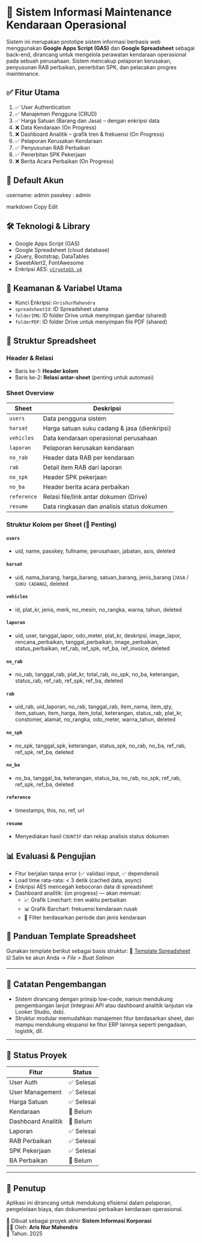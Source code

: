 # 🚗 Sistem Informasi Maintenance Kendaraan Operasional

Sistem ini merupakan prototipe sistem informasi berbasis web menggunakan **Google Apps Script (GAS)** dan **Google Spreadsheet** sebagai back-end, dirancang untuk mengelola perawatan kendaraan operasional pada sebuah perusahaan. Sistem mencakup pelaporan kerusakan, penyusunan RAB perbaikan, penerbitan SPK, dan pelacakan progres maintenance.

## ✅ Fitur Utama
1. ✅ User Authentication
2. ✅ Manajemen Pengguna (CRUD)
3. ✅ Harga Satuan (Barang dan Jasa) – dengan enkripsi data
4. ❌ Data Kendaraan (On Progress)
5. ❌ Dashboard Analitik – grafik tren & frekuensi (On Progress)
6. ✅ Pelaporan Kerusakan Kendaraan
7. ✅ Penyusunan RAB Perbaikan
8. ✅ Penerbitan SPK Pekerjaan
9. ❌ Berita Acara Perbaikan (On Progress)

## 👥 Default Akun
username: admin
passkey : admin

markdown
Copy
Edit

## 🛠️ Teknologi & Library
- Google Apps Script (GAS)
- Google Spreadsheet (cloud database)
- jQuery, Bootstrap, DataTables
- SweetAlert2, FontAwesome
- Enkripsi AES: [`cCryptoGS v4`](https://script.google.com/macros/library/d/MSJnPeIon6nzdLewGV60xWqi_d-phDA33)

## 🔐 Keamanan & Variabel Utama
- Kunci Enkripsi: `ᗩrisՈurᗰahendra`
- `spreadsheetId`: ID Spreadsheet utama
- `folderIMG`: ID folder Drive untuk menyimpan gambar (shared)
- `folderPDF`: ID folder Drive untuk menyimpan file PDF (shared)

## 🧩 Struktur Spreadsheet

### Header & Relasi
- Baris ke-1: **Header kolom**
- Baris ke-2: **Relasi antar-sheet** (penting untuk automasi)

### Sheet Overview
| Sheet       | Deskripsi |
|-------------|-----------|
| `users`     | Data pengguna sistem |
| `harsat`    | Harga satuan suku cadang & jasa (dienkripsi) |
| `vehicles`  | Data kendaraan operasional perusahaan |
| `laporan`   | Pelaporan kerusakan kendaraan |
| `no_rab`    | Header data RAB per kendaraan |
| `rab`       | Detail item RAB dari laporan |
| `no_spk`    | Header SPK pekerjaan |
| `no_ba`     | Header berita acara perbaikan |
| `reference` | Relasi file/link antar dokumen (Drive) |
| `resume`    | Data ringkasan dan analisis status dokumen |

### Struktur Kolom per Sheet (🧷 Penting)
#### `users`
- uid, name, passkey, fullname, perusahaan, jabatan, asis, deleted

#### `harsat`
- uid, nama_barang, harga_barang, satuan_barang, jenis_barang (`JASA` / `SUKU CADANG`), deleted

#### `vehicles`
- id, plat_kr, jenis, merk, no_mesin, no_rangka, warna, tahun, deleted

#### `laporan`
- uid, user, tanggal_lapor, odo_meter, plat_kr, deskripsi, image_lapor, rencana_perbaikan, tanggal_perbaikan, image_perbaikan, status_perbaikan, ref_rab, ref_spk, ref_ba, ref_invoice, deleted

#### `no_rab`
- no_rab, tanggal_rab, plat_kr, total_rab, no_spk, no_ba, keterangan, status_rab, ref_rab, ref_spk, ref_ba, deleted

#### `rab`
- uid_rab, uid_laporan, no_rab, tanggal_rab, item_nama, item_qty, item_satuan, item_harga, item_total, keterangan, status_rab, plat_kr, constomer, alamat, no_rangka, odo_meter, warna_tahun, deleted

#### `no_spk`
- no_spk, tanggal_spk, keterangan, status_spk, no_rab, no_ba, ref_rab, ref_spk, ref_ba, deleted

#### `no_ba`
- no_ba, tanggal_ba, keterangan, status_ba, no_rab, no_spk, ref_rab, ref_spk, ref_ba, deleted

#### `reference`
- timestamps, this, no, ref, url

#### `resume`
- Menyediakan hasil `COUNTIF` dan rekap analisis status dokumen

## 📊 Evaluasi & Pengujian
- Fitur berjalan tanpa error (✅ validasi input, ✅ dependensi)
- Load time rata-rata: < 3 detik (cached data, async)
- Enkripsi AES mencegah kebocoran data di spreadsheet
- Dashboard analitik: (on progress) — akan memuat:
  - 📈 Grafik Linechart: tren waktu perbaikan
  - 📊 Grafik Barchart: frekuensi kendaraan rusak
  - 🧰 Filter berdasarkan periode dan jenis kendaraan

## 📁 Panduan Template Spreadsheet
Gunakan template berikut sebagai basis struktur:
🔗 [Template Spreadsheet](https://docs.google.com/spreadsheets/d/1W45voTxTFQO3JpOsN0rFJ8bmVUpx8HCW_be6eMYsd_0/edit?usp=sharing)  
☑️ Salin ke akun Anda → *File > Buat Salinan*

---

## 💬 Catatan Pengembangan
- Sistem dirancang dengan prinsip low-code, namun mendukung pengembangan lanjut (integrasi API atau dashboard analitik lanjutan via Looker Studio, dsb).
- Struktur modular memudahkan manajemen fitur berdasarkan sheet, dan mampu mendukung ekspansi ke fitur ERP lainnya seperti pengadaan, logistik, dll.

---

## 📌 Status Proyek

| Fitur              | Status     |
|--------------------|------------|
| User Auth          | ✅ Selesai |
| User Management    | ✅ Selesai |
| Harga Satuan       | ✅ Selesai |
| Kendaraan          | 🚧 Belum   |
| Dashboard Analitik | 🚧 Belum   |
| Laporan            | ✅ Selesai |
| RAB Perbaikan      | ✅ Selesai |
| SPK Pekerjaan      | ✅ Selesai |
| BA Perbaikan       | 🚧 Belum   |

---

## 📌 Penutup

Aplikasi ini dirancang untuk mendukung efisiensi dalam pelaporan, pengelolaan biaya, dan dokumentasi perbaikan kendaraan operasional.

🧠 Dibuat sebagai proyek akhir **Sistem Informasi Korporasi**  
🧑‍💻 Oleh: **Aris Nur Mahendra**  
📆 Tahun: 2025
